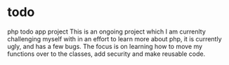 # todo
php todo app project
This is an ongoing project which I am currenlty challenging myself with in an effort to learn more about php, it is currently ugly, 
and has a few bugs.  The focus is on learning how to move my functions over to the classes, add security and make reusable code.
